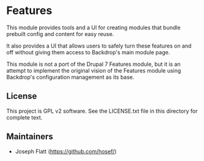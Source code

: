Features
========

This module provides tools and a UI for creating modules that bundle prebuilt
config and content for easy reuse.

It also provides a UI that allows users to safely turn these features on and off
without giving them access to Backdrop's main module page.

This module is not a port of the Drupal 7 Features module, but it is an attempt
to implement the original vision of the Features module using Backdrop's
configuration management as its base.

License
-------

This project is GPL v2 software. See the LICENSE.txt file in this directory for
complete text.

Maintainers
-----------

- Joseph Flatt (https://github.com/hosef/)
